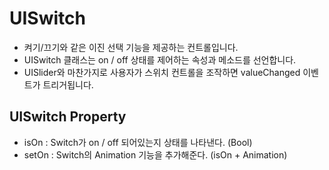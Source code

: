 # UISwitch
- 켜기/끄기와 같은 이진 선택 기능을 제공하는 컨트롤입니다.
- UISwitch 클래스는 on / off 상태를 제어하는 속성과 메소드를 선언합니다.
- UISlider와 마찬가지로 사용자가 스위치 컨트롤을 조작하면 valueChanged 이벤트가 트리거됩니다.

## UISwitch Property
- isOn : Switch가 on / off 되어있는지 상태를 나타낸다. (Bool)
- setOn : Switch의 Animation 기능을 추가해준다. (isOn + Animation)
